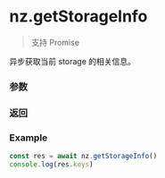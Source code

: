 # nz.getStorageInfo

> <Icon type="success" /> 支持 Promise

异步获取当前 storage 的相关信息。

### 参数

<Props options />

### 返回

<Results :data="results" />

### Example

```ts
const res = await nz.getStorageInfo()
console.log(res.keys)
```

<script setup>
const results = [
  {
    name: 'keys',
    type: 'string[]',
    desc: '当前 storage 中所有的 key',
    version: '0.1.0',
  },
  {
    name: 'currentSize',
    type: 'number',
    desc: '当前占用的空间大小, 单位 KB',
    version: '0.1.0',
  },
  {
    name: 'limitSize',
    type: 'number',
    desc: '限制的空间大小，单位 KB',
    version: '0.1.0',
  },
]
</script>
